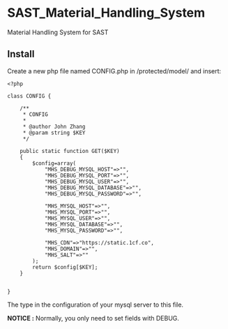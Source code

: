 # SAST_Material_Handling_System
Material Handling System for SAST

## Install
Create a new php file named CONFIG.php in /protected/model/ and insert:
```
<?php

class CONFIG {
	
	/**
	 * CONFIG
	 *
	 * @author John Zhang
	 * @param string $KEY
	 */

	public static function GET($KEY)
	{
		$config=array(
			"MHS_DEBUG_MYSQL_HOST"=>"",
			"MHS_DEBUG_MYSQL_PORT"=>"",
			"MHS_DEBUG_MYSQL_USER"=>"",
			"MHS_DEBUG_MYSQL_DATABASE"=>"",
			"MHS_DEBUG_MYSQL_PASSWORD"=>"",

			"MHS_MYSQL_HOST"=>"",
			"MHS_MYSQL_PORT"=>"",
			"MHS_MYSQL_USER"=>"",
			"MHS_MYSQL_DATABASE"=>"",
			"MHS_MYSQL_PASSWORD"=>"",

			"MHS_CDN"=>"https://static.1cf.co",
			"MHS_DOMAIN"=>"",
			"MHS_SALT"=>""
		);
		return $config[$KEY];
	}
	

}

```

The type in the configuration of your mysql server to this file.

**NOTICE :** Normally, you only need to set fields with DEBUG.